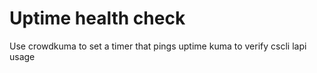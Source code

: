 # Uptime health check

Use crowdkuma to set a timer that pings uptime kuma to
verify cscli lapi usage
